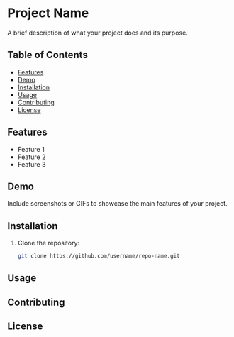 # Project Name

A brief description of what your project does and its purpose.

## Table of Contents

- [Features](#features)
- [Demo](#demo)
- [Installation](#installation)
- [Usage](#usage)
- [Contributing](#contributing)
- [License](#license)

## Features

- Feature 1
- Feature 2
- Feature 3

## Demo

Include screenshots or GIFs to showcase the main features of your project.

## Installation

1. Clone the repository:
   ```bash
   git clone https://github.com/username/repo-name.git


## Usage

## Contributing

## License
   
